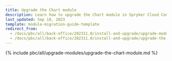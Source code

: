 ```yaml
---
title: Upgrade the Chart module
description: Learn how to upgrade the Chart module in Spryker Cloud Commerce OS, enhancing data visualization capabilities within your Back Office for improved analytics.
last_updated: Sep 18, 2023
template: module-migration-guide-template
redirect_from:
  - /docs/pbc/all/back-office/202311.0/install-and-upgrade/upgrade-modules/upgrade-the-chart-module.html
  - /docs/pbc/all/back-office/202311.0/install-and-upgrade/upgrade-the-chart-module.html
---
```


{% include pbc/all/upgrade-modules/upgrade-the-chart-module.md %} <!-- To edit, see /_includes/pbc/all/upgrade-modules/upgrade-the-chart-module.md -->
